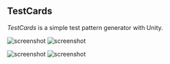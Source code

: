 TestCards
---------

*TestCards* is a simple test pattern generator with Unity.

![screenshot](http://68.media.tumblr.com/cd8e8be367137f034a128ad9eb8b70c8/tumblr_ohtnvkOpFS1qio469o1_320.png)
![screenshot](http://68.media.tumblr.com/99b712d2d76cf7b72cb79dfbe8cc3814/tumblr_ohtnvkOpFS1qio469o2_320.png)

![screenshot](http://68.media.tumblr.com/d0c0d5870c9bf204e3bfed7fc309c18f/tumblr_ohtnvkOpFS1qio469o3_320.png)
![screenshot](http://68.media.tumblr.com/eb5941fafd691e7c7a81da58493c8bbf/tumblr_ohtnvkOpFS1qio469o4_320.png)
